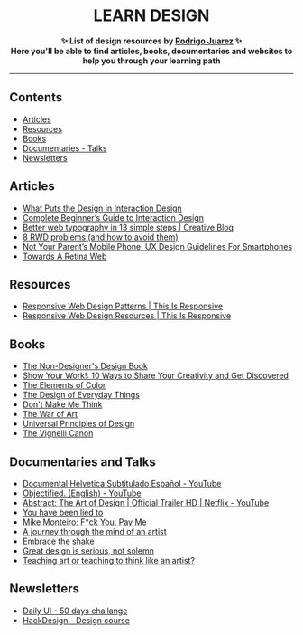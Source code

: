 <h1 align="center">
    LEARN DESIGN
</h1>
<p align="center">
	<b>✨ List of design resources by <a href="https://rodrigojuarez.xyz/">Rodrigo Juarez</a> ✨</b><br/>
	<b> Here you'll be able to find articles, books, documentaries and websites to help you through your learning path</b>
</p>

---

## Contents

- [Articles](#articles)
- [Resources](#resources)
- [Books](#books)
- [Documentaries - Talks](#documentaries-and-talks)
- [Newsletters](#newsletters)

## Articles

- [What Puts the Design in Interaction Design](http://www.uxmatters.com/mt/archives/2007/07/what-puts-the-design-in-interaction-design.php)
- [Complete Beginner’s Guide to Interaction Design](http://www.uxbooth.com/articles/complete-beginners-guide-to-interaction-design/)
- [Better web typography in 13 simple steps | Creative Bloq](http://www.creativebloq.com/typography/better-web-typography-few-simple-steps-5132803)
- [8 RWD problems (and how to avoid them)](http://www.creativebloq.com/rwd/responsive-design-problems-12142790/2)
- [Not Your Parent’s Mobile Phone: UX Design Guidelines For Smartphones](https://www.smashingmagazine.com/2011/10/not-your-parents-mobile-phone-ux-design-guidelines-smartphones/)
- [Towards A Retina Web](https://www.smashingmagazine.com/2012/08/towards-retina-web/)

## Resources

- [Responsive Web Design Patterns | This Is Responsive](http://bradfrost.github.io/this-is-responsive/patterns.html)
- [Responsive Web Design Resources | This Is Responsive](http://bradfrost.github.io/this-is-responsive/resources.html)


## Books

- [The Non-Designer's Design Book](https://www.amazon.com/gp/product/B00PWDFWEE/ref=oh_aui_d_detailpage_o05_?ie=UTF8&psc=1)
- [Show Your Work!: 10 Ways to Share Your Creativity and Get Discovered](https://www.amazon.com/gp/product/B00GU2RGGI/ref=oh_aui_d_detailpage_o04_?ie=UTF8&psc=1)
- [The Elements of Color](https://www.amazon.com/Elements-Color-Treatise-System-Johannes/dp/0471289299)
- [The Design of Everyday Things](https://www.amazon.com/Design-Everyday-Things-Donald-Norman/dp/1452654123)
- [Don't Make Me Think](https://www.amazon.com/Dont-Make-Think-Revisited-Usability/dp/0321965515/ref=dp_ob_title_bk)
- [The War of Art](https://www.amazon.com/gp/product/B007A4SDCG/ref=oh_aui_d_detailpage_o03_?ie=UTF8&psc=1)
- [Universal Principles of Design](https://www.amazon.com/gp/product/B00A3T5UO4/ref=oh_aui_d_detailpage_o01_?ie=UTF8&psc=1)
- [The Vignelli Canon](https://www.amazon.com/gp/product/3037782250/ref=x_gr_w_bb?ie=UTF8&tag=x_gr_w_bb-20&linkCode=as2&camp=1789&creative=9325&creativeASIN=3037782250&SubscriptionId=1MGPYB6YW3HWK55XCGG2)

## Documentaries and Talks

- [Documental Helvetica Subtitulado Español - YouTube](https://www.youtube.com/watch?v=Bec_WaunPMo)
- [Objectified. (English) - YouTube](https://www.youtube.com/watch?v=Ty0fGn8fiUU)
- [Abstract: The Art of Design | Official Trailer HD | Netflix - YouTube](https://www.youtube.com/watch?v=DYaq2sWTWAA)
- [You have been lied to](https://vimeo.com/121082134)
- [Mike Monteiro: F*ck You, Pay Me](https://www.youtube.com/watch?v=jVkLVRt6c1U)
- [A journey through the mind of an artist](https://www.ted.com/talks/dustin_yellin_a_journey_through_the_mind_of_an_artist#t-440203)
- [Embrace the shake](https://www.ted.com/talks/phil_hansen_embrace_the_shake#t-118028)
- [Great design is serious, not solemn](https://www.ted.com/talks/paula_scher_gets_serious#t-1292377)
- [Teaching art or teaching to think like an artist?](https://www.youtube.com/watch?v=ZcFRfJb2ONk)

## Newsletters

- [Daily UI - 50 days challange](http://www.dailyui.co/)
- [HackDesign - Design course](https://hackdesign.org/)
